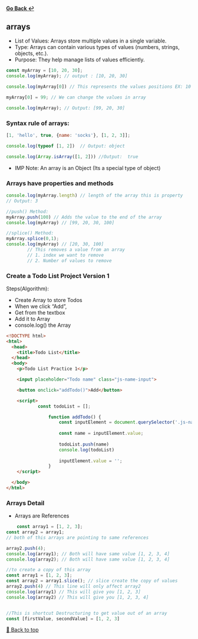 #### [Go Back ↩](../README.md)
## arrays

- List of Values: Arrays store multiple values in a single variable.
- Type: Arrays can contain various types of values (numbers, strings, objects, etc.).
- Purpose: They help manage lists of values efficiently.

```javascript
const myArray = [10, 20, 30];
console.log(myArray); // output : [10, 20, 30]

console.log(myArray[0]) // This represents the values positions EX: 10

myArray[0] = 99; // We can change the values in array 

console.log(myArray); // Output: [99, 20, 30]
```

### Syntax rule of arrays:
```javascript
[1, 'hello', true, {name: 'socks'}, [1, 2, 3]];

console.log(typeof [1, 2])  // Output: object

console.log(Array.isArray([1, 2])) //Output:  true
```

- IMP Note: An array is an Object (Its a special type of object)

### Arrays have properties and methods 
```javascript
console.log(myArray.length) // length of the array this is property  
// Output: 3

//push() Method:
myArray.push(100) // Adds the value to the end of the array
console.log(myArray) // [99, 20, 30, 100] 

//splice() Method:
myArray.splice(0,1);
console.log(myArray) // [20, 30, 100]
	    // This removes a value from an array
        // 1. index we want to remove
        // 2. Number of values to remove
```

### Create a Todo List Project Version 1
Steps(Algorithm):
- Create Array to store Todos
- When we click “Add”,
- Get from the textbox
- Add it to Array
- console.log() the Array

```html
<!DOCTYPE html>
<html>
  <head>
    <title>Todo List</title>  
  </head>   
  <body>
    <p>Todo List Practice 1</p>

    <input placeholder="Todo name" class="js-name-input"> 

    <button onclick="addTodo()">Add</button>

    <script>
		    const todoList = [];

				function addTodo() {
				    const inputElement = document.querySelector('.js-name-input')
				
				    const name = inputElement.value;
				    
				    todoList.push(name)
				    console.log(todoList)
				
				    inputElement.value = '';
				}
    </script>

  </body>
</html> 
```

### Arrays Detail
- Arrays are References
```javascript
    const array1 = [1, 2, 3];
const array2 = array1;
// both of this arrays are pointing to same references

array2.push(4);
console.log(array1); // Both will have same value [1, 2, 3, 4]
console.log(array2); // Both will have same value [1, 2, 3, 4]

//to create a copy of this array
const array1 = [1, 2, 3];
const array2 = array1.slice(); // slice create the copy of values
array2.push(4) // This line will only affect array2
console.log(array1) // This will give you [1, 2, 3]
console.log(array2) // This will give you [1, 2, 3, 4]


//This is shortcut Destructuring to get value out of an array
const [firstValue, secondValue] = [1, 2, 3]
```

[🔼 Back to top](#arrays)